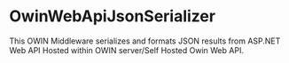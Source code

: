 # OwinWebApiJsonSerializer

This OWIN Middleware serializes and formats JSON results from ASP.NET Web API Hosted within OWIN server/Self Hosted Owin Web API.
